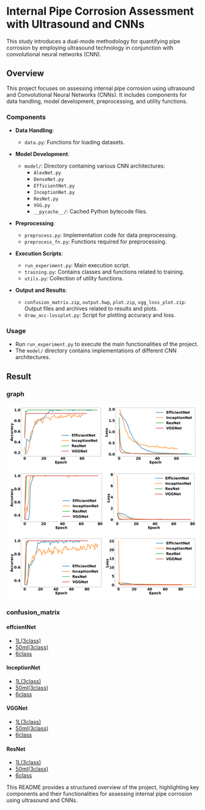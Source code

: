 # Internal Pipe Corrosion Assessment with Ultrasound and CNNs

This study introduces a dual-mode methodology for quantifying pipe corrosion by employing ultrasound technology in conjunction with convolutional neural networks (CNN).

## Overview

This project focuses on assessing internal pipe corrosion using ultrasound and Convolutional Neural Networks (CNNs). It includes components for data handling, model development, preprocessing, and utility functions.

### Components

-   **Data Handling**:

    -   `data.py`: Functions for loading datasets.

-   **Model Development**:

    -   `model/`: Directory containing various CNN architectures:
        -   `AlexNet.py`
        -   `DenseNet.py`
        -   `EfficientNet.py`
        -   `InceptionNet.py`
        -   `ResNet.py`
        -   `VGG.py`
        -   `__pycache__/`: Cached Python bytecode files.

-   **Preprocessing**:

    -   `preprocess.py`: Implementation code for data preprocessing.
    -   `preprocess_fn.py`: Functions required for preprocessing.

-   **Execution Scripts**:
    -   `run_experiment.py`: Main execution script.
    -   `training.py`: Contains classes and functions related to training.
    -   `utils.py`: Collection of utility functions.
-   **Output and Results**:
    -   `confusion_matrix.zip`, `output.hwp`, `plot.zip`, `vgg_loss_plot.zip`: Output files and archives related to results and plots.
    -   `draw_acc-lossplot.py`: Script for plotting accuracy and loss.

### Usage

-   Run `run_experiment.py` to execute the main functionalities of the project.
-   The `model/` directory contains implementations of different CNN architectures.

## Result

### graph

![alt text](6class.png)
![alt text](3class_1L.png)
![alt text](3class_50ml.png)

### confusion_matrix

#### effcientNet

-   [1L(3class)](./confusion_matrix/output_efficentnet/33_1L)
-   [50ml(3class)](./confusion_matrix/output_efficentnet/33_50ml)
-   [6class](./confusion_matrix/output_efficentnet/66)

#### InceptionNet

-   [1L(3class)](./confusion_matrix/output_inceptionnet/33_1L)
-   [50ml(3class)](./confusion_matrix/output_inceptionnet/33_50ml)
-   [6class](./confusion_matrix/output_inceptionnet/66)

#### VGGNet

-   [1L(3class)](./confusion_matrix/output_vgg/33_1L)
-   [50ml(3class)](./confusion_matrix/output_vgg/33_50ml)
-   [6class](./confusion_matrix/output_vgg/66)

#### ResNet

-   [1L(3class)](./confusion_matrix/output_resnet/33_1L)
-   [50ml(3class)](./confusion_matrix/output_resnet/33_50ml)
-   [6class](./confusion_matrix/output_resnet/66)

This README provides a structured overview of the project, highlighting key components and their functionalities for assessing internal pipe corrosion using ultrasound and CNNs.
